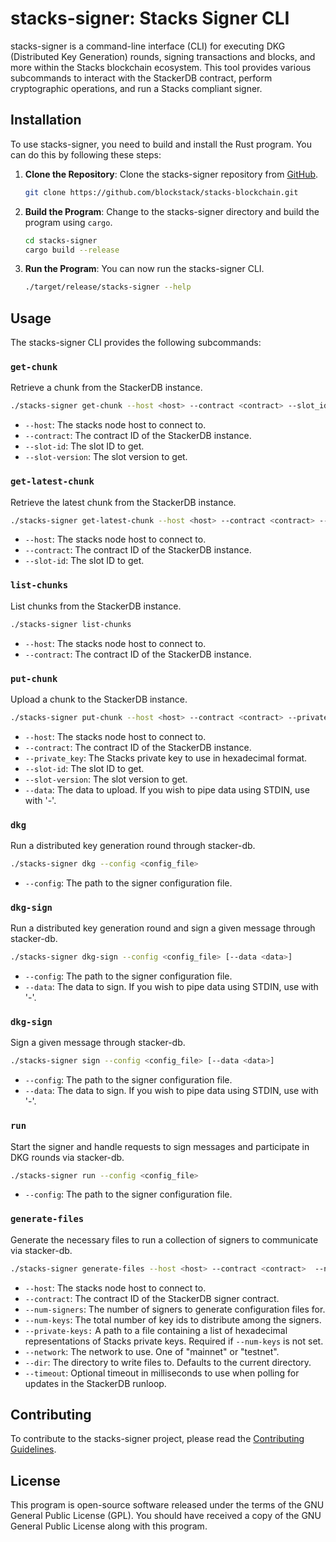 # stacks-signer: Stacks Signer CLI

stacks-signer is a command-line interface (CLI) for executing DKG (Distributed Key Generation) rounds, signing transactions and blocks, and more within the Stacks blockchain ecosystem. This tool provides various subcommands to interact with the StackerDB contract, perform cryptographic operations, and run a Stacks compliant signer.

## Installation

To use stacks-signer, you need to build and install the Rust program. You can do this by following these steps:

1. **Clone the Repository**: Clone the stacks-signer repository from [GitHub](https://github.com/blockstack/stacks-blockchain).

   ```bash
   git clone https://github.com/blockstack/stacks-blockchain.git
   ```

2. **Build the Program**: Change to the stacks-signer directory and build the program using `cargo`.

   ```bash
   cd stacks-signer
   cargo build --release
   ```

3. **Run the Program**: You can now run the stacks-signer CLI.

   ```bash
   ./target/release/stacks-signer --help
   ```

## Usage

The stacks-signer CLI provides the following subcommands:

### `get-chunk`

Retrieve a chunk from the StackerDB instance.

```bash
./stacks-signer get-chunk --host <host> --contract <contract> --slot_id <slot_id> --slot_version <slot_version>
```

- `--host`: The stacks node host to connect to.
- `--contract`: The contract ID of the StackerDB instance.
- `--slot-id`: The slot ID to get.
- `--slot-version`: The slot version to get.

### `get-latest-chunk`

Retrieve the latest chunk from the StackerDB instance.

```bash
./stacks-signer get-latest-chunk --host <host> --contract <contract> --slot-id <slot_id>
```

- `--host`: The stacks node host to connect to.
- `--contract`: The contract ID of the StackerDB instance.
- `--slot-id`: The slot ID to get.

### `list-chunks`

List chunks from the StackerDB instance.

```bash
./stacks-signer list-chunks
```
- `--host`: The stacks node host to connect to.
- `--contract`: The contract ID of the StackerDB instance.

### `put-chunk`

Upload a chunk to the StackerDB instance.

```bash
./stacks-signer put-chunk --host <host> --contract <contract> --private_key <private_key> --slot-id <slot_id> --slot-version <slot_version> [--data <data>]
```

- `--host`: The stacks node host to connect to.
- `--contract`: The contract ID of the StackerDB instance.
- `--private_key`: The Stacks private key to use in hexadecimal format.
- `--slot-id`: The slot ID to get.
- `--slot-version`: The slot version to get.
- `--data`: The data to upload. If you wish to pipe data using STDIN, use with '-'.

### `dkg`

Run a distributed key generation round through stacker-db.

```bash
./stacks-signer dkg --config <config_file> 
```

- `--config`: The path to the signer configuration file.

### `dkg-sign`

Run a distributed key generation round and sign a given message through stacker-db.

```bash
./stacks-signer dkg-sign --config <config_file> [--data <data>]
```
- `--config`: The path to the signer configuration file.
- `--data`: The data to sign. If you wish to pipe data using STDIN, use with '-'.


### `dkg-sign`

Sign a given message through stacker-db.

```bash
./stacks-signer sign --config <config_file> [--data <data>]
```
- `--config`: The path to the signer configuration file.
- `--data`: The data to sign. If you wish to pipe data using STDIN, use with '-'.

### `run`

Start the signer and handle requests to sign messages and participate in DKG rounds via stacker-db.
```bash
./stacks-signer run --config <config_file>
```
- `--config`: The path to the signer configuration file.

### `generate-files`

Generate the necessary files to run a collection of signers to communicate via stacker-db.

```bash
./stacks-signer generate-files --host <host> --contract <contract>  --num-signers <num_signers> --num-keys <num_keys> --network <network> --dir <dir>
```
- `--host`: The stacks node host to connect to.
- `--contract`: The contract ID of the StackerDB signer contract.
- `--num-signers`: The number of signers to generate configuration files for.
- `--num-keys`: The total number of key ids to distribute among the signers.
- `--private-keys:` A path to a file containing a list of hexadecimal representations of Stacks private keys. Required if `--num-keys` is not set.
- `--network`: The network to use. One of "mainnet" or "testnet".
- `--dir`: The directory to write files to. Defaults to the current directory.
- `--timeout`: Optional timeout in milliseconds to use when polling for updates in the StackerDB runloop.

## Contributing

To contribute to the stacks-signer project, please read the [Contributing Guidelines](../CONTRIBUTING.md).
## License

This program is open-source software released under the terms of the GNU General Public License (GPL). You should have received a copy of the GNU General Public License along with this program.